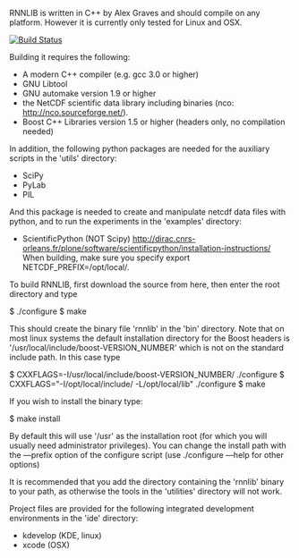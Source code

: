 RNNLIB is written in C++ by Alex Graves and should compile on any platform. However it is currently only tested for Linux and OSX.

[![Build Status](https://travis-ci.org/xavigonzalvo/rnnlib.svg)](https://travis-ci.org/xavigonzalvo/rnnlib)

Building it requires the following:

* A modern C++ compiler (e.g. gcc 3.0 or higher)
* GNU Libtool
* GNU automake version 1.9 or higher
* the NetCDF scientific data library including binaries (nco: http://nco.sourceforge.net/).
* Boost C++ Libraries version 1.5 or higher (headers only, no compilation needed)

In addition, the following python packages are needed for the auxiliary scripts in the 'utils' directory:

* SciPy
* PyLab
* PIL

And this package is needed to create and manipulate netcdf data files with python, and to run the experiments in the 'examples' directory:

* ScientificPython (NOT Scipy)
http://dirac.cnrs-orleans.fr/plone/software/scientificpython/installation-instructions/
When building, make sure you specify export NETCDF_PREFIX=/opt/local/.

To build RNNLIB, first download the source from here, then enter the root directory and type

$ ./configure
$ make

This should create the binary file 'rnnlib' in the 'bin' directory. 
Note that on most linux systems the default installation directory for the Boost headers is '/usr/local/include/boost-VERSION_NUMBER' which is not on the standard include path. 
In this case type

$ CXXFLAGS=-I/usr/local/include/boost-VERSION_NUMBER/ ./configure
$ CXXFLAGS="-I/opt/local/include/ -L/opt/local/lib" ./configure
$ make

If you wish to install the binary type:

$ make install

By default this will use '/usr' as the installation root (for which you will usually need administrator privileges). 
You can change the install path with the —prefix option of the configure script (use ./configure —help for other options)

It is recommended that you add the directory containing the 'rnnlib' binary to your path,
as otherwise the tools in the 'utilities' directory will not work.

Project files are provided for the following integrated development environments in the 'ide' directory:

* kdevelop (KDE, linux)
* xcode (OSX)
